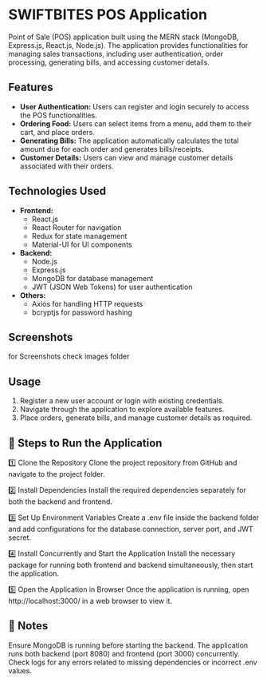 # SWIFTBITES POS Application

Point of Sale (POS) application built using the MERN stack (MongoDB, Express.js, React.js, Node.js). The application provides functionalities for managing sales transactions, including user authentication, order processing, generating bills, and accessing customer details.

## Features

- **User Authentication:** Users can register and login securely to access the POS functionalities.
- **Ordering Food:** Users can select items from a menu, add them to their cart, and place orders.
- **Generating Bills:** The application automatically calculates the total amount due for each order and generates bills/receipts.
- **Customer Details:** Users can view and manage customer details associated with their orders.

## Technologies Used

- **Frontend:**
  - React.js
  - React Router for navigation
  - Redux for state management
  - Material-UI for UI components
- **Backend:**
  - Node.js
  - Express.js
  - MongoDB for database management
  - JWT (JSON Web Tokens) for user authentication
- **Others:**
  - Axios for handling HTTP requests
  - bcryptjs for password hashing

## Screenshots
for Screenshots check images folder

## Usage

1. Register a new user account or login with existing credentials.
2. Navigate through the application to explore available features.
3. Place orders, generate bills, and manage customer details as required.

## 🚀 Steps to Run the Application

1️⃣ Clone the Repository
Clone the project repository from GitHub and navigate to the project folder.

2️⃣ Install Dependencies
Install the required dependencies separately for both the backend and frontend.

3️⃣ Set Up Environment Variables
Create a .env file inside the backend folder and add configurations for the database connection, server port, and JWT secret.

4️⃣ Install Concurrently and Start the Application
Install the necessary package for running both frontend and backend simultaneously, then start the application.

5️⃣ Open the Application in Browser
Once the application is running, open http://localhost:3000/ in a web browser to view it.

## 🎯 Notes
Ensure MongoDB is running before starting the backend.
The application runs both backend (port 8080) and frontend (port 3000) concurrently.
Check logs for any errors related to missing dependencies or incorrect .env values.
